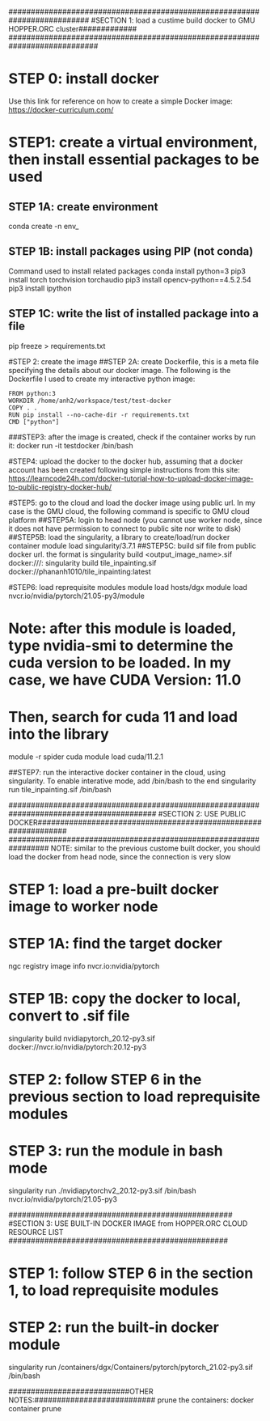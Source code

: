 ##########################################################################
#SECTION 1: load a custime build docker to GMU HOPPER.ORC cluster#############
############################################################################

# STEP 0: install docker
Use this link for reference on how to create a simple Docker image: https://docker-curriculum.com/

# STEP1: create a virtual environment, then install essential packages to be used
## STEP 1A: create environment
conda create -n env_<newenv>

## STEP 1B: install packages using PIP (not conda)
Command used to install related packages
conda install python=3
pip3 install torch torchvision torchaudio
pip3 install opencv-python==4.5.2.54
pip3 install ipython
## STEP 1C: write the list of installed package into a file
pip freeze > requirements.txt


#STEP 2: create the image
##STEP 2A: create Dockerfile, this is a meta file specifying the details about our docker image. The following is the Dockerfile I used to create my interactive python image:
```
FROM python:3
WORKDIR /home/anh2/workspace/test/test-docker
COPY . .
RUN pip install --no-cache-dir -r requirements.txt
CMD ["python"]
```
###STEP3: after the image is created, check if the container works by run it:
docker run -it testdocker /bin/bash

#STEP4: upload the docker to the docker hub, assuming that a docker account has been created
following simple instructions from this site: https://learncode24h.com/docker-tutorial-how-to-upload-docker-image-to-public-registry-docker-hub/


#STEP5: go to the cloud and load the docker image using public url.
In my case is the GMU cloud, the following command is specific to GMU cloud platform
##STEP5A: login to head node (you cannot use worker node, since it does not have permission to connect to public site nor write to disk)
##STEP5B: load the singularity, a library to create/load/run docker container
module load singularity/3.7.1
##STEP5C: build sif file from public docker url. the format is singularity build <output_image_name>.sif docker://<username>/<imagename>:<tag>
singularity build tile_inpainting.sif docker://phananh1010/tile_inpainting:latest

#STEP6: load reprequisite modules
module load hosts/dgx
module load nvcr.io/nvidia/pytorch/21.05-py3/module

# Note: after this module is loaded, type nvidia-smi to determine the cuda version to be loaded. In my case, we have CUDA Version: 11.0
# Then, search for cuda 11 and load into the library
module -r spider cuda
module load cuda/11.2.1

##STEP7: run the interactive docker container in the cloud, using singularity. To enable interative mode, add /bin/bash to the end
singularity run tile_inpainting.sif /bin/bash

#########################################################################################
#SECTION 2: USE PUBLIC DOCKER###############################################################
#################################################################
NOTE: similar to the previous custome built docker, you should load the docker from head node, since the connection is very slow


# STEP 1: load a pre-built docker image to worker node
# STEP 1A: find the target docker 
ngc registry image info nvcr.io:nvidia/pytorch
# STEP 1B: copy the docker to local, convert to .sif file
singularity build nvidiapytorch_20.12-py3.sif docker://nvcr.io/nvidia/pytorch:20.12-py3

# STEP 2: follow STEP 6 in the previous section to load reprequisite modules

# STEP 3: run the module in bash mode
singularity  run ./nvidiapytorchv2_20.12-py3.sif /bin/bash
nvcr.io/nvidia/pytorch/21.05-py3

##################################################
#SECTION 3: USE BUILT-IN DOCKER IMAGE from HOPPER.ORC CLOUD RESOURCE LIST
#################################################

# STEP 1: follow STEP 6 in the section 1, to load reprequisite modules
# STEP 2: run the built-in docker module
singularity run /containers/dgx/Containers/pytorch/pytorch_21.02-py3.sif /bin/bash

###########################OTHER NOTES:###########################
prune the containers:
docker container prune



